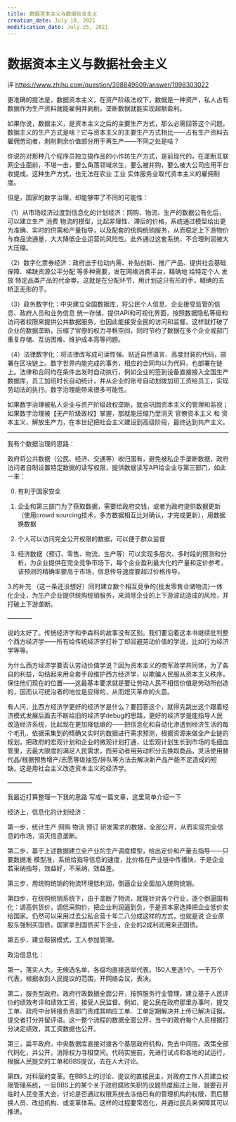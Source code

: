 ```yaml
---
title: 数据资本主义与数据社会主义
creation_date: July 19, 2021
modification_date: July 25, 2021
---
```



# 数据资本主义与数据社会主义

评 https://www.zhihu.com/question/398849609/answer/1998303022

更准确的提法是，数据资本主义，在资产阶级法权下，数据是一种资产，私人占有数据作为生产资料就能雇佣并剥削，垄断数据就能实现超额盈利。

如果你说，数据主义，是资本主义之后的主要生产方式，那么必需回答这个问题，数据主义的生产方式是啥？它与资本主义的主要生产方式相比——占有生产资料去雇佣劳动者，剥削剩余价值部分用于再生产——不同之处是啥？

你说的对那种几个程序员独立搞作品的小作坊生产方式，是前现代的，在垄断互联网企业面前，不堪一击，要么角落领域求生，要么被并购，要么被大公司应用平台收提成。这种生产方式，也无法在农业 工业 实体服务业取代资本主义的雇佣制度。

但是，国家的数字治理，却能够带了不同的可能性：

（1）从市场经济过度到信息化的计划经济：网购、物流、生产的数据公有化后，可以建立生产 消费 物流的模型，比起非理性、滞后的价格，系统通过模型给出更为准确、实时的供需和产量指导，以及配套的统购统销服务，从而稳定上下游物价与商品流通量，大大降低企业运营的风险性。此外通过这套系统，不合理利润被大大压缩。

（2）数字化票券经济：政府出于拉动内需、补贴创新、推广产品、提供社会基础保障、稀缺资源公平分配 等多种需要，发在网络消费平台，精确地 给特定个人 发放 特定品类产品的代金劵。这就是在分配环节，用计划这只有形的手，精确的去矫正无形的手。

（3）政务数字化：中央建立全国数据库，将公民个人信息、企业接受监管的信息、政府人员和业务信息 统一存储，提供API和可视化界面，按照数据隐私等级和访问者权限来提供公共数据服务，也因此能接受全民的访问和监督。这样就打破了企业的数据垄断，压缩了官僚的权力寻租空间，同时节约了数据在多个企业或部门重复存储、互访困难、维护成本高等问题。

（4）法律数字化：将法律改写成可读性强、贴近自然语言、高度封装的代码，部署在区块链上。数字世界内能完成的事务，相应的合同均以为代码，也部署在链上。法律和合同均在条件出发时自动执行，例如企业的签到设备直接接入全国生产数据库，员工加班时长自动统计，并从企业的账号自动划拨加班工资给员工，实现劳动法的执行。数字治理能带来很多可能性。

如果数字治理被私人企业与资产阶级政权垄断，就会巩固资本主义的管理和监视；如果数字治理被【无产阶级政权】掌握，那就能压缩乃至消灭 官僚资本主义 和 资本主义，解放生产力，在本世纪把社会主义建设到高级阶段，最终达到共产主义。

-----

我有个数据治理的思路：

政府将公共数据（公民、经济、交通等）收归国有，避免被私企手垄断数据，政府访问者自制设置特定数据的读写权限，提供数据读写API给企业与第三部门，如此一来：

0. 有利于国家安全

1. 企业和第三部门为了获取数据，需要给政府交钱，或者为政府提供数据更新（使用crowd sourcing技术，多方数据相互比对确认，才完成更新），用数据换数据

2. 个人可以访问完全公开权限的数据，可以便于群众监督

3. 经济数据（预订、零售、物流、生产等）可以实现多层次、多时段的预测和分析，为企业提供在完全竞争市场下，每个企业盈利最大化的产量和定价参考，该预测的精确率要高于市场，信息传导速度要超过价格传导。

3.的补充 （这一条还没想好）同时建立数个相互竞争的{批发零售仓储物流}一体化企业，为生产企业提供统购统销服务，来消除企业的上下游波动造成的风险，并打破上下游垄断。

————

说的太好了。传统经济学和李森科的故事没有区别。我们要沿着这本书继续批判整个西方经济学——所有给传统经济学打补丁却回避劳动价值的学说，比如行为经济学等等。

为什么西方经济学要否认劳动价值学说？因为资本主义的商军政学共同体，为了各自的利益，勾结起来用全套手段维护西方经济学，以欺骗人民服从资本主义秩序，保住他们现在的位置——这最基本要求就是要让劳动人民不相信价值是劳动所创造的，因而认可统治者的地位是应得的，从而熄灭革命的火苗。

有人问，比西方经济学更好的经济学是什么？要回答这个，就得先跳出这个跟着经济模式发展后面去不断给旧的经济学debug的思路，更好的经济学是能指导人民改造经济系统，比起现在更加降低熵的——把信息化和自动化渗透到经济生活的每个毛孔，依据采集到的精确又实时的数据进行需求预测，根据资源来做全产业链的规划，把政府的宏观计划和企业的微观计划打通，让宏观计划生长到市场的毛细血管里，去最大限度的满足人民需求，而劳动者用劳动积分去换取商品，灵活使用替代品/根据预售增产/志愿等级抽签/排队等方法去解决新产品产能不足造成的短缺。这是用社会主义改造资本主义的经济学。

————

我最近打算整理一下我的思路 写成一篇文章，这里简单介绍一下

经济上，信息化的计划经济：

第一步，统计生产 网购 物流 预订 研发需求的数据，全部公开，从而实现完全信息的市场，消灭信息垄断。

第二步，基于上述数据建立全产业的生产调度模型，给出定价和产量去指导——只要数据准 模型准，系统给指导信息的速度，比价格在产业链中传播快，于是企业若采纳指导，效益好，不采纳，效益差。

第三步，用统购统销的物流环境低利润，倒逼企业全面加入统购统销。

第四步，在统购统销系统下，由于垄断了物流，就能针对各个行业，逐个倒逼国有化：调高供货价，调低采购价，把企业利润逼到负，于是资本家选择把企业低价卖给国家。仍然可以采用过去公私合营十年二八分成这样的方式，也就是说 企业原股东强制买国债，国家拿到国债买下企业，企业的2成利润用来还国债。

第五步，建立鞍钢模式，工人参加管理。

政治信息化：

第一，落实人大。无候选名单，各级均直接选举代表。150人里选1个。一千万个代表，根据收到人民提议的范围，开网络会议，表决。

第二，服务型政府。政府行政数据全面公开，按照服务行业管理，建立基于人民评价的绩效考评和绩效工资，接受人民监督。例如，是公民在政府那里办事时，提交工单、政府中台转接负责部门责成其响应工单、工单定期解决并上传已解决证据，提交者打分并留评语。这一整个流程的数据全面公开，当中的政府每个人员根据打分决定绩效，其工资数据也公开。

第三，扁平政府。中央数据库直接对接各个基层政府机构，免去中间层。政策全部代码化，并公开，消除权力寻租空间。代码实施前，先进行试点和各地的试运行，根据人民提交的工单和BBS提议，去在人大讨论。

第四，对科层的变革。在BBS上的讨论、提议的直接民主，对政府工作人员建立权限管理系统，一旦BBS上的某个关于政府腐败失职的议题热度超过上限，就要召开临时人民变革大会，讨论是否通过权限系统去冻结已有的管理机构的权限，而后替换人员、改组机构、或变革体系。这样的过程要常态化，并通过民兵来保障其可以推进。

